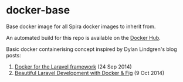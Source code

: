 # docker-base
Base docker image for all Spira docker images to inherit from.

An automated build for this repo is available on the [Docker Hub](https://registry.hub.docker.com/u/spira/docker-base).

Basic docker containerising concept inspired by Dylan Lindgren's blog posts:
1. [Docker for the Laravel framework](http://dylanlindgren.com/docker-for-the-laravel-framework) (24 Sep 2014)
2. [Beautiful Laravel Development with Docker & Fig](http://dylanlindgren.com/laravel-development-docker-fig) (9 Oct 2014)
